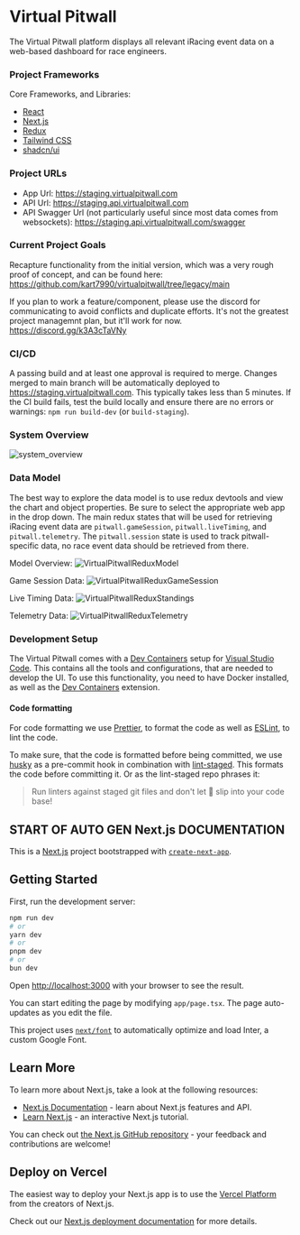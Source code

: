 # Virtual Pitwall

The Virtual Pitwall platform displays all relevant iRacing event data on a web-based dashboard for race engineers.

### Project Frameworks

Core Frameworks, and Libraries:

- [React](https://react.dev/)
- [Next.js](https://nextjs.org/)
- [Redux](https://react-redux.js.org/)
- [Tailwind CSS](https://tailwindcss.com/)
- [shadcn/ui](https://ui.shadcn.com/)

### Project URLs

- App Url: https://staging.virtualpitwall.com
- API Url: https://staging.api.virtualpitwall.com
- API Swagger Url (not particularly useful since most data comes from websockets): https://staging.api.virtualpitwall.com/swagger

### Current Project Goals

Recapture functionality from the initial version, which was a very rough proof of concept, and can be found here: https://github.com/kart7990/virtualpitwall/tree/legacy/main

If you plan to work a feature/component, please use the discord for communicating to avoid conflicts and duplicate efforts. It's not the greatest project managemnt plan, but it'll work for now. https://discord.gg/k3A3cTaVNy

### CI/CD

A passing build and at least one approval is required to merge. Changes merged to main branch will be automatically deployed to https://staging.virtualpitwall.com. This typically takes less than 5 minutes. If the CI build fails, test the build locally and ensure there are no errors or warnings: `npm run build-dev` (or `build-staging`).

### System Overview

![system_overview](https://github.com/kart7990/virtualpitwall/assets/15096469/6ef3455a-a1ca-47ba-90fc-6f46b4c07bbc)

### Data Model

The best way to explore the data model is to use redux devtools and view the chart and object properties. Be sure to select the appropriate web app in the drop down. The main redux states that will be used for retrieving iRacing event data are `pitwall.gameSession`, `pitwall.liveTiming`, and `pitwall.telemetry`. The `pitwall.session` state is used to track pitwall-specific data, no race event data should be retrieved from there.

Model Overview:
![VirtualPitwallReduxModel](https://github.com/kart7990/virtualpitwall/assets/15096469/b0655a68-975e-4a34-ab87-d76384f1d835)

Game Session Data:
![VirtualPitwallReduxGameSession](https://github.com/kart7990/virtualpitwall/assets/15096469/7d24288b-6535-427d-9454-c0cd08083593)

Live Timing Data:
![VirtualPitwallReduxStandings](https://github.com/kart7990/virtualpitwall/assets/15096469/96dbd8a3-d5cd-4455-9921-018bb01e06c1)

Telemetry Data:
![VirtualPitwallReduxTelemetry](https://github.com/kart7990/virtualpitwall/assets/15096469/8f0d0709-1fa9-4c15-bf42-73c39ac0d118)

### Development Setup

The Virtual Pitwall comes with a [Dev Containers](https://code.visualstudio.com/docs/devcontainers/containers) setup for [Visual Studio Code](https://code.visualstudio.com/). This contains all the tools and configurations, that are needed to develop the UI. To use this functionality, you need to have Docker installed, as well as the [Dev Containers](https://marketplace.visualstudio.com/items?itemName=ms-vscode-remote.remote-containers) extension.

#### Code formatting

For code formatting we use [Prettier](https://prettier.io/), to format the code as well as [ESLint](https://eslint.org/), to lint the code.

To make sure, that the code is formatted before being committed, we use [husky](https://typicode.github.io/husky/) as a pre-commit hook in combination with [lint-staged](https://github.com/lint-staged/lint-staged). This formats the code before committing it. Or as the lint-staged repo phrases it:

> Run linters against staged git files and don't let 💩 slip into your code base!

## START OF AUTO GEN Next.js DOCUMENTATION

This is a [Next.js](https://nextjs.org/) project bootstrapped with [`create-next-app`](https://github.com/vercel/next.js/tree/canary/packages/create-next-app).

## Getting Started

First, run the development server:

```bash
npm run dev
# or
yarn dev
# or
pnpm dev
# or
bun dev
```

Open [http://localhost:3000](http://localhost:3000) with your browser to see the result.

You can start editing the page by modifying `app/page.tsx`. The page auto-updates as you edit the file.

This project uses [`next/font`](https://nextjs.org/docs/basic-features/font-optimization) to automatically optimize and load Inter, a custom Google Font.

## Learn More

To learn more about Next.js, take a look at the following resources:

- [Next.js Documentation](https://nextjs.org/docs) - learn about Next.js features and API.
- [Learn Next.js](https://nextjs.org/learn) - an interactive Next.js tutorial.

You can check out [the Next.js GitHub repository](https://github.com/vercel/next.js/) - your feedback and contributions are welcome!

## Deploy on Vercel

The easiest way to deploy your Next.js app is to use the [Vercel Platform](https://vercel.com/new?utm_medium=default-template&filter=next.js&utm_source=create-next-app&utm_campaign=create-next-app-readme) from the creators of Next.js.

Check out our [Next.js deployment documentation](https://nextjs.org/docs/deployment) for more details.
